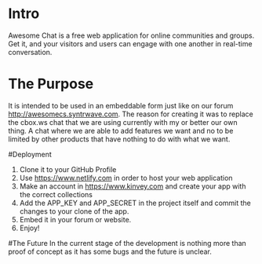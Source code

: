 # Intro
Awesome Chat is a free web application for online communities and groups. Get it, and your visitors and users can engage with one another in real-time conversation.

# The Purpose
It is intended to be used in an embeddable form just like on our forum http://awesomecs.syntrwave.com. The reason for creating it was to replace the cbox.ws chat that we are using currently with my or better our own thing. A chat where we are able to add features we want and no to be limited by other products that have nothing to do with what we want.

#Deployment
1. Clone it to your GitHub Profile
2. Use https://www.netlify.com in order to host your web application
3. Make an account in https://www.kinvey.com and create your app with the correct collections
4. Add the APP_KEY and APP_SECRET in the project itself and commit the changes to your clone of the app.
5. Embed it in your forum or website.
6. Enjoy!

#The Future
In the current stage of the development is nothing more than proof of concept as it has some bugs and the future is unclear.